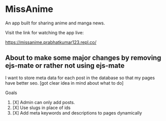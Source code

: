 # MissAnime

An app built for sharing anime and manga news.

Visit the link for watching the app live:

https://missanime.prabhatkumar123.repl.co/

## About to make some major changes by removing ejs-mate or rather not using ejs-mate

I want to store meta data for each post in the database so that my pages have better seo. [got clear idea in mind about what to do]

Goals

1. [X] Admin can only add posts.
2. [X] Use slugs in place of ids
3. [X] Add meta keywords and descriptions to pages dynamically
